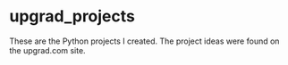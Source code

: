 # upgrad_projects
These are the Python projects I created. The project ideas were found on the upgrad.com site.
